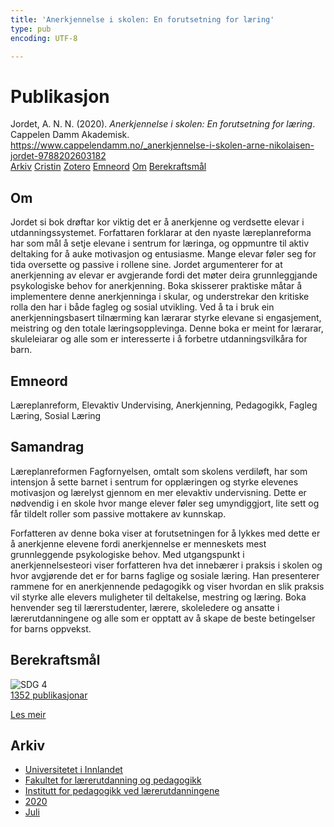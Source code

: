 ```yaml
---
title: 'Anerkjennelse i skolen: En forutsetning for læring'
type: pub
encoding: UTF-8

---
```

<h1>Publikasjon</h1>
<article id="csl-bib-container-TYGBHG8J" class="csl-bib-container">
  <div class="csl-bib-body"> <div class="csl-entry">Jordet, A. N. N. (2020). <i>Anerkjennelse i skolen: En forutsetning for læring</i>. Cappelen Damm Akademisk. <a href="https://www.cappelendamm.no/_anerkjennelse-i-skolen-arne-nikolaisen-jordet-9788202603182">https://www.cappelendamm.no/_anerkjennelse-i-skolen-arne-nikolaisen-jordet-9788202603182</a></div> </div>
  <div class="csl-bib-buttons">
    <a href="#taxonomy-article-TYGBHG8J" alt="archive" class="csl-bib-button">Arkiv</a>
    <a href="https://app.cristin.no/results/show.jsf?id=1818103" alt="Cristin" class="csl-bib-button">Cristin</a>
    <a href="http://zotero.org/groups/5881554/items/TYGBHG8J" alt="Zotero" class="csl-bib-button">Zotero</a>
    <a href="#keywords-article-TYGBHG8J" alt="keywords" class="csl-bib-button">Emneord</a>
    <a href="#about-article-TYGBHG8J" alt="about_pub" class="csl-bib-button">Om</a>
    <a href="#sdg-article-TYGBHG8J" alt="sdg" class="csl-bib-button">Berekraftsmål</a>
  </div>
  <div id="csl-bib-meta-container-TYGBHG8J"></div>
</article>
<div id="csl-bib-meta-TYGBHG8J" class="csl-bib-meta">
  <article id="about-article-TYGBHG8J" class="about_pub-article">
    <h1>Om</h1>
    Jordet si bok drøftar kor viktig det er å anerkjenne og verdsette elevar i utdanningssystemet. Forfattaren forklarar at den nyaste læreplanreforma har som mål å setje elevane i sentrum for læringa, og oppmuntre til aktiv deltaking for å auke motivasjon og entusiasme. Mange elevar føler seg for tida oversette og passive i rollene sine. Jordet argumenterer for at anerkjenning av elevar er avgjerande fordi det møter deira grunnleggjande psykologiske behov for anerkjenning. Boka skisserer praktiske måtar å implementere denne anerkjenninga i skular, og understrekar den kritiske rolla den har i både fagleg og sosial utvikling. Ved å ta i bruk ein anerkjenningsbasert tilnærming kan lærarar styrke elevane si engasjement, meistring og den totale læringsopplevinga. Denne boka er meint for lærarar, skuleleiarar og alle som er interesserte i å forbetre utdanningsvilkåra for barn.
  </article>
  <article id="keywords-article-TYGBHG8J" class="keywords-article">
    <h1>Emneord</h1>
    Læreplanreform, Elevaktiv Undervising, Anerkjenning, Pedagogikk, Fagleg Læring, Sosial Læring
  </article>
  <article id="abstract-article-TYGBHG8J" class="abstract-article">
    <h1>Samandrag</h1>
    Læreplanreformen Fagfornyelsen, omtalt som skolens verdiløft, har som intensjon å sette barnet i sentrum for opplæringen og styrke elevenes motivasjon og lærelyst gjennom en mer elevaktiv undervisning. Dette er nødvendig i en skole hvor mange elever føler seg umyndiggjort, lite sett og får tildelt roller som passive mottakere av kunnskap. 
 
Forfatteren av denne boka viser at forutsetningen for å lykkes med dette er å anerkjenne elevene fordi anerkjennelse er menneskets mest grunnleggende psykologiske behov. Med utgangspunkt i anerkjennelsesteori viser forfatteren hva det innebærer i praksis i skolen og hvor avgjørende det er for barns faglige og sosiale læring. Han presenterer rammene for en anerkjennende pedagogikk og viser hvordan en slik praksis vil styrke alle elevers muligheter til deltakelse, mestring og læring. 
Boka henvender seg til lærerstudenter, lærere, skoleledere og ansatte i lærerutdanningene og alle som er opptatt av å skape de beste betingelser for barns oppvekst.
  </article>
  <article id="sdg-article-TYGBHG8J" class="sdg-article">
    <h1>Berekraftsmål</h1>
    <div class="sdg-container"><div id="sdg4" class="sdg">
        <img src="{{< params subfolder >}}images/sdg/sdg04_nn.png" class="image" alt="SDG 4">
        <div class="sdg-overlay">
          <a href="/nn/archive/?key=?sdg=4#archive" class="sdg-publication-count"><span>1352</span> publikasjonar</a>
          <p><a href="https://fn.no/om-fn/fns-baerekraftsmaal/god-utdanning?lang=nno-NO" class="sdg-read-more">Les meir</a></p>
        </div>
      </div></div>
  </article>
  <article id="taxonomy-article-TYGBHG8J" class="taxonomy-article">
    <h1>Arkiv</h1>
    <ul>
      <li>
        <a href="/nn/archive/?key=3DCRN523">Universitetet i Innlandet</a>
      </li>
      <li>
        <a href="/nn/archive/?key=WYNZA47F">Fakultet for lærerutdanning og pedagogikk</a>
      </li>
      <li>
        <a href="/nn/archive/?key=BKPR6TE7">Institutt for pedagogikk ved lærerutdanningene</a>
      </li>
      <li>
        <a href="/nn/archive/?key=IWMPJHCA">2020</a>
      </li>
      <li>
        <a href="/nn/archive/?key=23YBLXKW">Juli</a>
      </li>
    </ul>
  </article>
</div>
